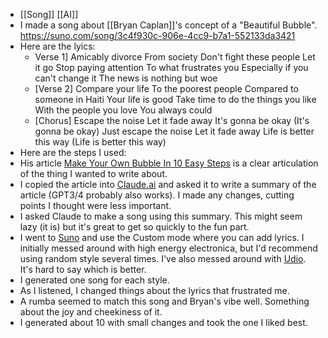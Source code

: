 - [[Song]] [[AI]]
- I made a song about [[Bryan Caplan]]'s concept of a "Beautiful Bubble". https://suno.com/song/3c4f930c-906e-4cc9-b7a1-552133da3421
- Here are the lyics:
	- Verse 1]
	  Amicably divorce
	  From society
	  Don't fight these people
	  Let it go 
	  Stop paying attention
	  To what frustrates you
	  Especially if you can't change it
	  The news is nothing but woe
	- [Verse 2]
	  Compare your life
	  To the poorest people
	  Compared to someone in Haiti
	  Your life is good
	  Take time to do the things you like
	  With the people you love
	  You always could
	- [Chorus]
	  Escape the noise
	  Let it fade away
	  It's gonna be okay (It's gonna be okay)
	  Just escape the noise
	  Let it fade away
	  Life is better this way (Life is better this way)
- Here are the steps I used:
- His article [Make Your Own Bubble In 10 Easy Steps](https://www.econlib.org/archives/2013/04/make_your_own_b.html) is a clear articulation of the thing I wanted to write about.
- I copied the article into [Claude.ai](https://claude.ai/) and asked it to write a summary of the article (GPT3/4 probably also works). I made any changes, cutting points I thought were less important.
- I asked Claude to make a song using this summary. This might seem lazy (it is) but it's great to get so quickly to the fun part.
- I went to [Suno](https://suno.com/create) and use the Custom mode where you can add lyrics. I initially messed around with high energy electronica, but I'd recommend using random style several times. I've also messed around with [Udio](https://www.udio.com/). It's hard to say which is better.
- I generated one song for each style.
- As I listened, I changed things about the lyrics that frustrated me.
- A rumba seemed to match this song and Bryan's vibe well. Something about the joy and cheekiness of it.
- I generated about 10 with small changes and took the one I liked best.